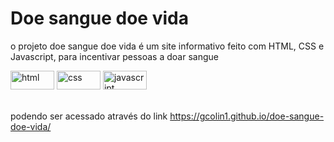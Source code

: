 # Doe sangue doe vida 

o projeto doe sangue doe vida é um site informativo feito com HTML, CSS e Javascript, para incentivar pessoas a doar sangue 

<div>
 <img  alt="html" height="30" width="70" src="https://cdn.jsdelivr.net/gh/devicons/devicon/icons/html5/html5-original.svg" />
 <img  alt="css" height="30" width="70" src="https://cdn.jsdelivr.net/gh/devicons/devicon/icons/css3/css3-original.svg" />
 <img  alt="javascript" height="30" width="70" src="https://cdn.jsdelivr.net/gh/devicons/devicon/icons/javascript/javascript-original.svg" />
</div><br>

podendo ser acessado  através do link  https://gcolin1.github.io/doe-sangue-doe-vida/
